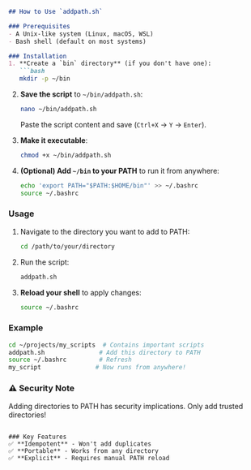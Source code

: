 ```markdown
## How to Use `addpath.sh`

### Prerequisites
- A Unix-like system (Linux, macOS, WSL)
- Bash shell (default on most systems)

### Installation
1. **Create a `bin` directory** (if you don't have one):
   ```bash
   mkdir -p ~/bin
   ```

2. **Save the script** to `~/bin/addpath.sh`:
   ```bash
   nano ~/bin/addpath.sh
   ```
   Paste the script content and save (`Ctrl+X` → `Y` → `Enter`).

3. **Make it executable**:
   ```bash
   chmod +x ~/bin/addpath.sh
   ```

4. **(Optional) Add `~/bin` to your PATH** to run it from anywhere:
   ```bash
   echo 'export PATH="$PATH:$HOME/bin"' >> ~/.bashrc
   source ~/.bashrc
   ```

### Usage
1. Navigate to the directory you want to add to PATH:
   ```bash
   cd /path/to/your/directory
   ```

2. Run the script:
   ```bash
   addpath.sh
   ```

3. **Reload your shell** to apply changes:
   ```bash
   source ~/.bashrc
   ```

### Example
```bash
cd ~/projects/my_scripts  # Contains important scripts
addpath.sh               # Add this directory to PATH
source ~/.bashrc         # Refresh
my_script               # Now runs from anywhere!
```

### ⚠️ Security Note
Adding directories to PATH has security implications. Only add trusted directories!
```

### Key Features
✅ **Idempotent** - Won't add duplicates  
✅ **Portable** - Works from any directory  
✅ **Explicit** - Requires manual PATH reload  

